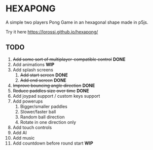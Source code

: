 # HEXAPONG
A simple two players Pong Game in an hexagonal shape made in p5js.

Try it here https://lorossi.github.io/hexapong/

## TODO
1. ~~Add some sort of multiplayer-compatible control~~ **DONE**
2. Add animations **WIP**
3. Add splash screens
    1. ~~Add start screen~~ **DONE**
    2. ~~Add end screen~~ **DONE**
4. ~~Improve bouncing angle direction~~ **DONE**
5. ~~Reduce paddles size over time~~ **DONE**
6. Add joypad support / custom keys support
7. Add powerups
    1. Bigger/smaller paddles
    2. Slower/faster ball
    3. Random ball direction
    4. Rotate in one direction only
8. Add touch controls
9. Add AI
10. Add music
11. Add countdown before round start **WIP**
